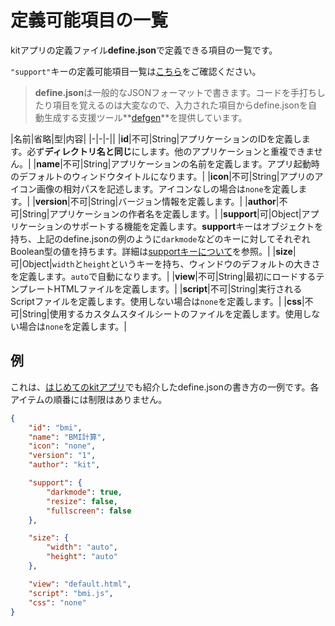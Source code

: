 # 定義可能項目の一覧

kitアプリの定義ファイル**define.json**で定義できる項目の一覧です。

`"support"`キーの定義可能項目一覧は[こちら](/DEFS)をご確認ください。

> **define.json**は一般的なJSONフォーマットで書きます。コードを手打ちしたり項目を覚えるのは大変なので、入力された項目からdefine.jsonを自動生成する支援ツール**[defgen](https://mtsgi.github.io/defgen)**を提供しています。

|名前|省略|型|内容|
|-|-|-||
|**id**|不可|String|アプリケーションのIDを定義します。必ず**ディレクトリ名と同じ**にします。他のアプリケーションと重複できません。|
|**name**|不可|String|アプリケーションの名前を定義します。アプリ起動時のデフォルトのウィンドウタイトルになります。|
|**icon**|不可|String|アプリのアイコン画像の相対パスを記述します。アイコンなしの場合は`none`を定義します。|
|**version**|不可|String|バージョン情報を定義します。|
|**author**|不可|String|アプリケーションの作者名を定義します。|
|**support**|可|Object|アプリケーションのサポートする機能を定義します。**support**キーはオブジェクトを持ち、上記のdefine.jsonの例のように`darkmode`などのキーに対してそれぞれBoolean型の値を持ちます。詳細は[supportキーについて](DEFS)を参照。|
|**size**|可|Object|`width`と`height`というキーを持ち、ウィンドウのデフォルトの大きさを定義します。`auto`で自動になります。|
|**view**|不可|String|最初にロードするテンプレートHTMLファイルを定義します。|
|**script**|不可|String|実行されるScriptファイルを定義します。使用しない場合は`none`を定義します。|
|**css**|不可|String|使用するカスタムスタイルシートのファイルを定義します。使用しない場合は`none`を定義します。|

## 例

これは、[はじめてのkitアプリ](/FIRSTAPP)でも紹介したdefine.jsonの書き方の一例です。各アイテムの順番には制限はありません。

```define.json
{
    "id": "bmi",
    "name": "BMI計算",
    "icon": "none",
    "version": "1",
    "author": "kit",

    "support": {
        "darkmode": true,
        "resize": false,
        "fullscreen": false
    },

    "size": {
        "width": "auto",
        "height": "auto"
    },

    "view": "default.html",
    "script": "bmi.js",
    "css": "none"
}
```
